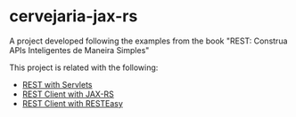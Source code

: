 # cervejaria-jax-rs
A project developed following the examples from the book "REST: Construa APIs Inteligentes de Maneira Simples"

This project is related with the following:
<ul>
<li><a href="https://github.com/LuizParo/cervejaria-servlets">REST with Servlets</a></li>
<li><a href="https://github.com/LuizParo/cervejaria-client-jaxrs">REST Client with JAX-RS</a></li>
<li><a href="https://github.com/LuizParo/cervejaria-client-resteasy">REST Client with RESTEasy</a></li>
</ul>
